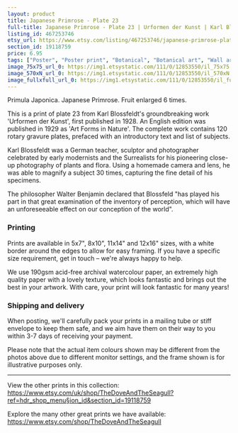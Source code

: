 ```yaml
---
layout: product
title: Japanese Primrose - Plate 23 
full-title: Japanese Primrose - Plate 23 | Urformen der Kunst | Karl Blossfeldt | Botanical print, wall art, room decor, black & white, sepia, vintage
listing_id: 467253746
etsy_url: https://www.etsy.com/listing/467253746/japanese-primrose-plate-23-urformen-der?utm_source=thedoveandtheseagull&utm_medium=api&utm_campaign=api
section_id: 19118759
price: 6.95
tags: ["Poster", "Poster print", "Botanical", "Botanical art", "Wall art", "Botanical poster", "Photograph", "Vintage", "Black and white", "Sepia", "Minimal", "High quality print", "Botanical print"]
image_75x75_url_0: https://img1.etsystatic.com/111/0/12853550/il_75x75.1095111461_k6ix.jpg
image_570xN_url_0: https://img1.etsystatic.com/111/0/12853550/il_570xN.1095111461_k6ix.jpg
image_fullxfull_url_0: https://img1.etsystatic.com/111/0/12853550/il_fullxfull.1095111461_k6ix.jpg
---
```

Primula Japonica. Japanese Primrose. Fruit enlarged 6 times.

This is a print of plate 23 from Karl Blossfeldt&#39;s groundbreaking work &#39;Urformen der Kunst&#39;, first published in 1928. An English edition was published in 1929 as &#39;Art Forms in Nature&#39;. The complete work contains 120 rotary gravure plates, prefaced with an introductory text and list of subjects.

Karl Blossfeldt was a German teacher, sculptor and photographer celebrated by early modernists and the Surrealists for his pioneering close-up photography of plants and flora. Using a homemade camera and lens, he was able to magnify a subject 30 times, capturing the fine detail of his specimens.

The philosopher Walter Benjamin declared that Blossfeld &quot;has played his part in that great examination of the inventory of perception, which will have an unforeseeable effect on our conception of the world&quot;. 

### Printing

Prints are available in 5x7&quot;, 8x10&quot;, 11x14&quot; and 12x16&quot; sizes, with a white border around the edges to allow for easy framing. If you have a specific size requirement, get in touch – we&#39;re always happy to help.

We use 190gsm acid-free archival watercolour paper, an extremely high quality paper with a lovely texture, which looks fantastic and brings out the best in your artwork. With care, your print will look fantastic for many years!

### Shipping and delivery

When posting, we&#39;ll carefully pack your prints in a mailing tube or stiff envelope to keep them safe, and we aim have them on their way to you within 3-7 days of receiving your payment.

Please note that the actual item colours shown may be different from the photos above due to different monitor settings, and the frame shown is for illustrative purposes only.

---

View the other prints in this collection: https://www.etsy.com/uk/shop/TheDoveAndTheSeagull?ref=hdr_shop_menu§ion_id&section_id=19118759

Explore the many other great prints we have available: https://www.etsy.com/shop/TheDoveAndTheSeagull
